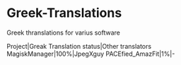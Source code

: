 # Greek-Translations
Greek thranslations for varius software

Project|Greak Translation status|Other translators
MagiskManager|100%|JpegXguy
PACEfied_AmazFit|1%|-
